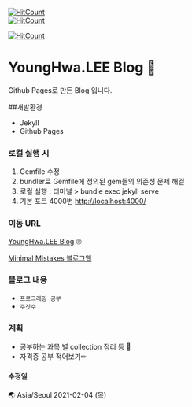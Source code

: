 [![HitCount](http://hits.dwyl.com/issuehwa/issuehwa/issuehwagithubio/issuehwagithubio.svg)](http://hits.dwyl.com/issuehwa/issuehwa/issuehwagithubio/issuehwagithubio) <br>
[![HitCount](http://hits.dwyl.com/issuehwa/issuehwagithubio.svg)](http://hits.dwyl.com/issuehwa/issuehwa.github.io) <br>

[![HitCount](http://hits.dwyl.com/issuehwa/issuehwa.svg)](http://hits.dwyl.com/issuehwa/issuehwa) <br>

# YoungHwa.LEE Blog 🎈
Github Pages로 만든 Blog 입니다.


##개발환경

- Jekyll
- Github Pages

### 로컬 실행 시  
1. Gemfile 수정
2. bundler로 Gemfile에 정의된 gem들의 의존성 문제 해결
3. 로컬 실행 : 터미널 > bundle exec jekyll serve
4. 기본 포트 4000번 [http://localhost:4000/](http://localhost:4000/)

### 이동 URL
[YoungHwa.LEE Blog](https://issuehwa.github.io) 🙄

[Minimal Mistakes 블로그웹](https://mmistakes.github.io/minimal-mistakes/)

### 블로그 내용
- `프로그래밍 공부`
- `주짓수`

### 계획
- 공부하는 과목 별 collection 정리 등 💾
- 자격증 공부 적어보기✏

#### 수정일
🌏 Asia/Seoul 2021-02-04 (목)
